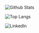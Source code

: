![Github Stats](https://github-readme-stats.vercel.app/api?username=zackwalton&theme=yeblu&bg_color=45,6710c2,c81d77)

![Top Langs](https://github-readme-stats.vercel.app/api/top-langs/?username=zackwalton&theme=yeblu&layout=compact&hide_progress=true&bg_color=45,6710c2,c81d77)

![LinkedIn](https://img.shields.io/badge/LinkedIn-0077B5?style=for-the-badge&logo=linkedin&logoColor=white)
